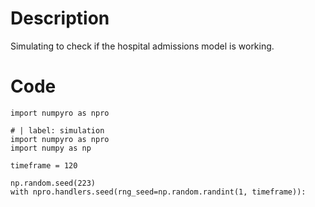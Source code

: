 # Description
Simulating to check if the hospital admissions model is working.

# Code
```
import numpyro as npro

# | label: simulation
import numpyro as npro
import numpy as np

timeframe = 120

np.random.seed(223)
with npro.handlers.seed(rng_seed=np.random.randint(1, timeframe)):

```
